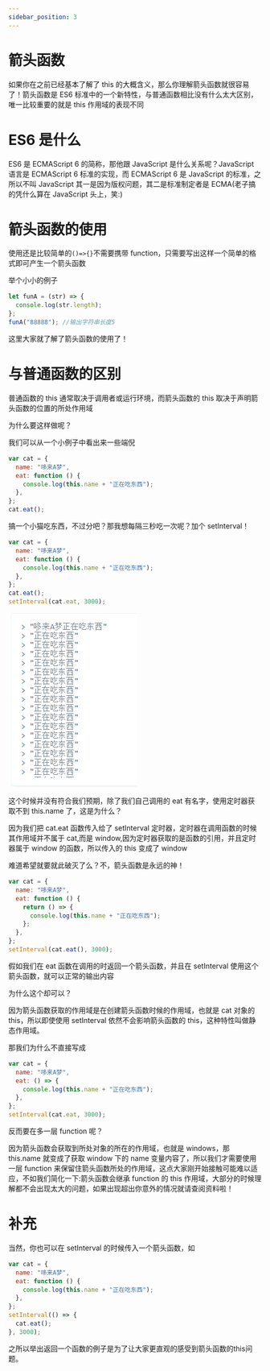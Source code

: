 ```yaml
---
sidebar_position: 3
---
```


# 箭头函数

如果你在之前已经基本了解了 this 的大概含义，那么你理解箭头函数就很容易了！箭头函数是 ES6 标准中的一个新特性，与普通函数相比没有什么太大区别，唯一比较重要的就是 this 作用域的表现不同

# ES6 是什么

ES6 是 ECMAScript 6 的简称，那他跟 JavaScript 是什么关系呢？JavaScript 语言是 ECMAScript 6 标准的实现，而 ECMAScript 6 是 JavaScript 的标准，之所以不叫 JavaScript 其一是因为版权问题，其二是标准制定者是 ECMA(老子搞的凭什么算在 JavaScript 头上，笑:)

# 箭头函数的使用

使用还是比较简单的`()=>{}`不需要携带 function，只需要写出这样一个简单的格式即可产生一个箭头函数

举个小小的例子

```js
let funA = (str) => {
  console.log(str.length);
};
funA("88888"); //输出字符串长度5
```

这里大家就了解了箭头函数的使用了！

# 与普通函数的区别

普通函数的 this 通常取决于调用者或运行环境，而箭头函数的 this 取决于声明箭头函数的位置的所处作用域

为什么要这样做呢？

我们可以从一个小例子中看出来一些端倪

```js
var cat = {
  name: "哆来A梦",
  eat: function () {
    console.log(this.name + "正在吃东西");
  },
};
cat.eat();
```

搞一个小猫吃东西，不过分吧？那我想每隔三秒吃一次呢？加个 setInterval！

```js
var cat = {
  name: "哆来A梦",
  eat: function () {
    console.log(this.name + "正在吃东西");
  },
};
cat.eat();
setInterval(cat.eat, 3000);
```

![](./img/03/1.png)

这个时候并没有符合我们预期，除了我们自己调用的 eat 有名字，使用定时器获取不到 this.name 了，这是为什么？

因为我们把 cat.eat 函数传入给了 setInterval 定时器，定时器在调用函数的时候其作用域并不属于 cat,而是 window,因为定时器获取的是函数的引用，并且定时器属于 window 的函数，所以传入的 this 变成了 window

难道希望就要就此破灭了么？不，箭头函数是永远的神！

```js
var cat = {
  name: "哆来A梦",
  eat: function () {
    return () => {
      console.log(this.name + "正在吃东西");
    };
  },
};
setInterval(cat.eat(), 3000);
```

假如我们在 eat 函数在调用的时返回一个箭头函数，并且在 setInterval 使用这个箭头函数，就可以正常的输出内容

为什么这个却可以？

因为箭头函数获取的作用域是在创建箭头函数时候的作用域，也就是 cat 对象的 this，所以即使使用 setInterval 依然不会影响箭头函数的 this，这种特性叫做静态作用域。

那我们为什么不直接写成

```js
var cat = {
  name: "哆来A梦",
  eat: () => {
    console.log(this.name + "正在吃东西");
  },
};
setInterval(cat.eat, 3000);
```

反而要在多一层 function 呢？

因为箭头函数会获取到所处对象的所在的作用域，也就是 windows，那 this.name 就变成了获取 window 下的 name 变量内容了，所以我们才需要使用一层 function 来保留住箭头函数所处的作用域，这点大家刚开始接触可能难以适应，不如我们简化一下:箭头函数会继承 function 的 this 作用域，大部分的时候理解都不会出现太大的问题，如果出现超出你意外的情况就请查阅资料啦！

# 补充

当然，你也可以在 setInterval 的时候传入一个箭头函数，如

```js
var cat = {
  name: "哆来A梦",
  eat: function () {
    console.log(this.name + "正在吃东西");
  },
};
setInterval(() => {
  cat.eat();
}, 3000);
```

之所以举出返回一个函数的例子是为了让大家更直观的感受到箭头函数的this问题。